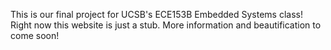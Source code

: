 This is our final project for UCSB's ECE153B Embedded Systems class! Right now this website is just a stub. More information and beautification to come soon!

<style>
  .footer {
    author: none;
  }
</style>
